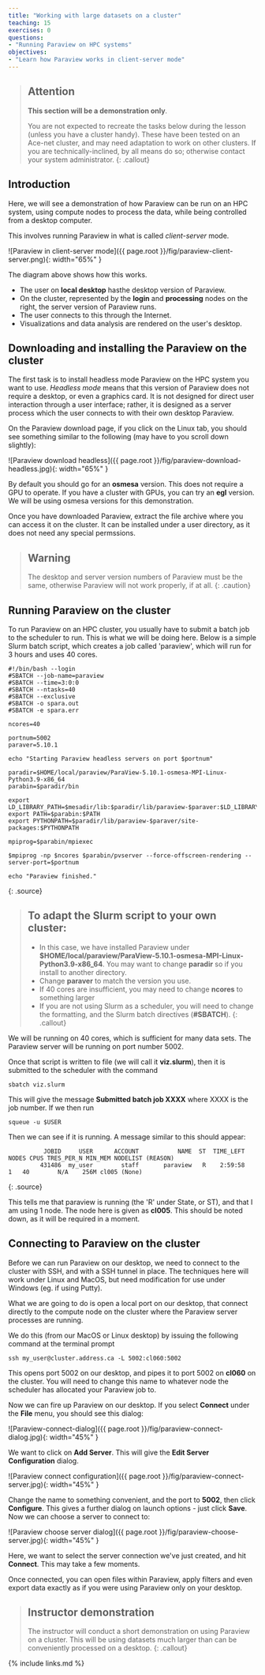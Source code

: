 ```yaml
---
title: "Working with large datasets on a cluster"
teaching: 15
exercises: 0
questions:
- "Running Paraview on HPC systems"
objectives:
- "Learn how Paraview works in client-server mode"
---
```


> ## Attention
>
> **This section will be a demonstration only**.
>
> You are not expected to recreate
> the tasks below during the lesson (unless you have a cluster handy).
> These have been tested on an Ace-net cluster, and may need adaptation
> to work on other clusters. If you are technically-inclined, by all means
> do so; otherwise contact your system administrator.
{: .callout}


## Introduction

Here, we will see a demonstration of how Paraview can be run on an HPC system,
using compute nodes to process the data, while being controlled from a
desktop computer.

This involves running Paraview in what is called *client-server* mode.

![Paraview in client-server mode]({{ page.root }}/fig/paraview-client-server.png){: width="65%" }

The diagram above shows how this works.

- The user on **local desktop** hasthe desktop version of Paraview.
- On the cluster, represented by the
**login** and **processing** nodes on the right, the server version of
Paraview runs.
- The user connects to this through the Internet.
- Visualizations and data analysis are rendered on the user's desktop.


## Downloading and installing the Paraview on the cluster

The first task is to install headless mode Paraview on the HPC system you
want to use. *Headless mode* means that this version of Paraview does not
require a desktop, or even a graphics card. It is not designed for direct
user interaction through a user interface; rather, it is designed as a
server process which the user connects to with their own desktop Paraview.

On the Paraview download page, if you click on the Linux tab, you should see
something similar to the following (may have to you scroll down slightly):

![Paraview download headless]({{ page.root }}/fig/paraview-download-headless.jpg){: width="65%" }

By default you should go for an **osmesa** version. This does not require
a GPU to operate. If you have a cluster with GPUs, you can try an **egl**
version. We will be using osmesa versions for this demonstration.

Once you have downloaded Paraview, extract the file archive where you can
access it on the cluster. It can be installed under a user directory, as it
does not need any special permssions.

> ## Warning
>
> The desktop and server version numbers of Paraview must be the same,
> otherwise Paraview will not work properly, if at all.
{: .caution}


## Running Paraview on the cluster

To run Paraview on an HPC cluster, you usually have to submit a batch job
to the scheduler to run. This is what we will be doing here. Below
is a simple Slurm batch script, which creates a job called 'paraview',
which will run for 3 hours and uses 40 cores.

~~~
#!/bin/bash --login
#SBATCH --job-name=paraview
#SBATCH --time=3:0:0
#SBATCH --ntasks=40
#SBATCH --exclusive
#SBATCH -o spara.out
#SBATCH -e spara.err

ncores=40

portnum=5002
paraver=5.10.1

echo "Starting Paraview headless servers on port $portnum"

paradir=$HOME/local/paraview/ParaView-5.10.1-osmesa-MPI-Linux-Python3.9-x86_64
parabin=$paradir/bin

export LD_LIBRARY_PATH=$mesadir/lib:$paradir/lib/paraview-$paraver:$LD_LIBRARY_PATH
export PATH=$parabin:$PATH
export PYTHONPATH=$paradir/lib/paraview-$paraver/site-packages:$PYTHONPATH

mpiprog=$parabin/mpiexec

$mpiprog -np $ncores $parabin/pvserver --force-offscreen-rendering --server-port=$portnum

echo "Paraview finished."
~~~
{: .source}

> ## To adapt the Slurm script to your own cluster:
> 
> - In this case, we have installed Paraview under **$HOME/local/paraview/ParaView-5.10.1-osmesa-MPI-Linux-Python3.9-x86_64**. You may want to change
**paradir** so if you install to another directory.
> - Change **paraver** to match the version you use.
> - If 40 cores are insufficient, you may need to change **ncores** to something
larger
> - If you are not using Slurm as a scheduler, you will need to change the
formatting, and the Slurm batch directives (**#SBATCH**).
{: .callout}

We will be running on 40 cores, which is sufficient for many data sets.
The Paraview server will be running on port number 5002.

Once that script is written to file (we will call it **viz.slurm**), then it
is submitted to the scheduler with the command

`sbatch viz.slurm`

This will give the message **Submitted batch job XXXX** where XXXX is the
job number. If we then run

`squeue -u $USER`

Then we can see if it is running. A message similar to this should appear:
~~~
          JOBID     USER      ACCOUNT           NAME  ST  TIME_LEFT NODES CPUS TRES_PER_N MIN_MEM NODELIST (REASON) 
         431486  my_user        staff       paraview   R    2:59:58     1   40        N/A    256M cl005 (None) 
~~~
{: .source}

This tells me that paraview is running (the 'R' under State, or ST), and that
I am using 1 node. The node here is given as **cl005**. This should be noted
down, as it will be required in a moment.


## Connecting to Paraview on the cluster

Before we can run Paraview on our desktop, we need to connect to the cluster
with SSH, and with a SSH tunnel in place. The techniques here will work
under Linux and MacOS, but need modification for use under Windows
(eg. if using Putty).

What we are going to do is open a local port on our desktop, that connect
directly to the compute node on the cluster where the Paraview server
processes are running.

We do this (from our MacOS or Linux desktop) by issuing the following
command at the terminal prompt

`ssh my_user@cluster.address.ca -L 5002:cl060:5002`

This opens port 5002 on our desktop, and pipes it to port 5002 on **cl060**
on the cluster. You will need to change this name to whatever node the
scheduler has allocated your Paraview job to.

Now we can fire up Paraview on our desktop. If you select **Connect** under
the **File** menu, you should see this dialog:

![Paraview-connect-dialog]({{ page.root }}/fig/paraview-connect-dialog.jpg){: width="45%" }

We want to click on **Add Server**. This will give the **Edit Server Configuration** dialog.

![Paraview connect configuration]({{ page.root }}/fig/paraview-connect-server.jpg){: width="45%" }

Change the name to something convenient, and the port to **5002**, then click
**Configure**. This gives a further dialog on launch options - just click
**Save**. Now we can choose a server to connect to:

![Paraview choose server dialog]({{ page.root }}/fig/paraview-choose-server.jpg){: width="45%" }

Here, we want to select the server connection we've just created, and hit
**Connect**. This may take a few moments.

Once connected, you can open files within Paraview, apply filters and even
export data exactly as if you were using Paraview only on your desktop.


> ## Instructor demonstration
>
> The instructor will conduct a short demonstration on using Paraview on a 
> cluster. This will be using datasets much larger than can be conveniently
> processed on a desktop.
{: .callout}


{% include links.md %}
